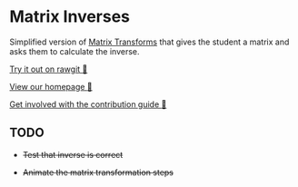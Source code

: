 # Matrix Inverses

Simplified version of [Matrix Transforms](https://github.com/UoBEdTechSTEMM/MatrixTransforms) that gives the student a matrix and asks them to calculate the inverse.


[Try it out on rawgit :sushi:](https://rawgit.com/UoBEdTechSTEMM/SimpleMatrixInverse/master/index.html)

[View our homepage :tada:](https://github.com/UoBEdTechSTEMM/UoBEdTechSTEMM)

[Get involved with the contribution guide :crystal_ball:](https://github.com/UoBEdTechSTEMM/Contribution)


## TODO

* ~~Test that inverse is correct~~

* ~~Animate the matrix transformation steps~~
